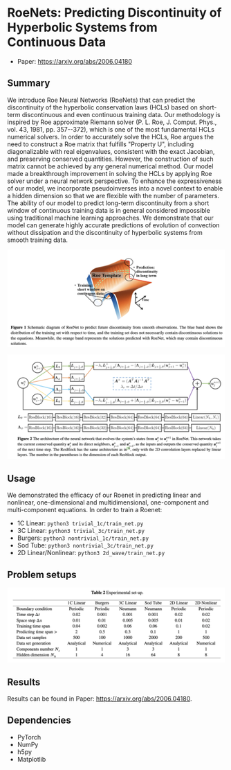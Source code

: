 # RoeNets: Predicting Discontinuity of Hyperbolic Systems from Continuous Data
* Paper: https://arxiv.org/abs/2006.04180
## Summary
We introduce Roe Neural Networks (RoeNets) that can predict the discontinuity of the hyperbolic conservation laws (HCLs) based on short-term discontinuous and even continuous training data. Our methodology is inspired by Roe approximate Riemann solver (P. L. Roe, J. Comput. Phys., vol. 43, 1981, pp. 357--372), which is one of the most fundamental HCLs numerical solvers. In order to accurately solve the HCLs, Roe argues the need to construct a Roe matrix that fulfills "Property U", including diagonalizable with real eigenvalues, consistent with the exact Jacobian, and preserving conserved quantities. However, the construction of such matrix cannot be achieved by any general numerical method. Our model made a breakthrough improvement in solving the HCLs by applying Roe solver under a neural network perspective. To enhance the expressiveness of our model, we incorporate pseudoinverses into a novel context to enable a hidden dimension so that we are flexible with the number of parameters. The ability of our model to predict long-term discontinuity from a short window of continuous training data is in general considered impossible using traditional machine learning approaches. We demonstrate that our model can generate highly accurate predictions of evolution of convection without dissipation and the discontinuity of hyperbolic systems from smooth training data.

![](https://github.com/ShiyingXiong/RoeNet/blob/main/Figure/Roenet1.png)

![](https://github.com/ShiyingXiong/RoeNet/blob/main/Figure/Roenet2.png)


## Usage
We demonstrated the efficacy of our Roenet in predicting linear and nonlinear, one-dimensional and multidimensional, one-component and multi-component equations.
In order to train a Roenet:
* 1C Linear: `python3 trivial_1c/train_net.py`
* 3C Linear: `python3 trivial_3c/train_net.py`
* Burgers: `python3 nontrivial_1c/train_net.py`
* Sod Tube: `python3 nontrivial_3c/train_net.py`
* 2D Linear/Nonlinear: `python3 2d_wave/train_net.py`

## Problem setups

![](https://github.com/ShiyingXiong/RoeNet/blob/main/Figure/setup.png)


## Results
Results can be found in Paper: https://arxiv.org/abs/2006.04180.

## Dependencies
* PyTorch
* NumPy
* h5py
* Matplotlib